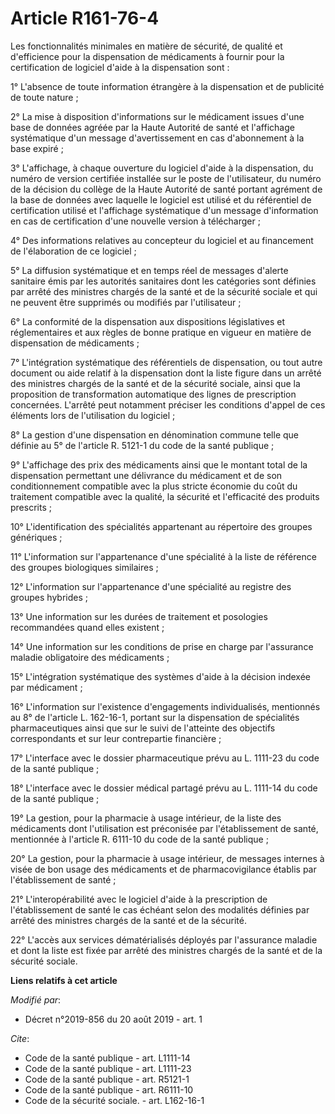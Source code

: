 # Article R161-76-4

Les fonctionnalités minimales en matière de sécurité, de qualité et d'efficience pour la dispensation de médicaments à
fournir pour la certification de logiciel d'aide à la dispensation sont : 

1° L'absence de toute information étrangère à la dispensation et de publicité de toute nature ; 

2° La mise à disposition d'informations sur le médicament issues d'une base de données agréée par la Haute Autorité de santé
et l'affichage systématique d'un message d'avertissement en cas d'abonnement à la base expiré ; 

3° L'affichage, à chaque ouverture du logiciel d'aide à la dispensation, du numéro de version certifiée installée sur le
poste de l'utilisateur, du numéro de la décision du collège de la Haute Autorité de santé portant agrément de la base de
données avec laquelle le logiciel est utilisé et du référentiel de certification utilisé et l'affichage systématique d'un
message d'information en cas de certification d'une nouvelle version à télécharger ; 

4° Des informations relatives au concepteur du logiciel et au financement de l'élaboration de ce logiciel ; 

5° La diffusion systématique et en temps réel de messages d'alerte sanitaire émis par les autorités sanitaires dont les
catégories sont définies par arrêté des ministres chargés de la santé et de la sécurité sociale et qui ne peuvent être
supprimés ou modifiés par l'utilisateur ; 

6° La conformité de la dispensation aux dispositions législatives et réglementaires et aux règles de bonne pratique en
vigueur en matière de dispensation de médicaments ; 

7° L'intégration systématique des référentiels de dispensation, ou tout autre document ou aide relatif à la dispensation dont
la liste figure dans un arrêté des ministres chargés de la santé et de la sécurité sociale, ainsi que la proposition de
transformation automatique des lignes de prescription concernées. L'arrêté peut notamment préciser les conditions d'appel de
ces éléments lors de l'utilisation du logiciel ; 

8° La gestion d'une dispensation en dénomination commune telle que définie au 5° de l'article R. 5121-1 du code de la santé
publique ; 

9° L'affichage des prix des médicaments ainsi que le montant total de la dispensation permettant une délivrance du médicament
et de son conditionnement compatible avec la plus stricte économie du coût du traitement compatible avec la qualité, la
sécurité et l'efficacité des produits prescrits ; 

10° L'identification des spécialités appartenant au répertoire des groupes génériques ; 

11° L'information sur l'appartenance d'une spécialité à la liste de référence des groupes biologiques similaires ; 

12° L'information sur l'appartenance d'une spécialité au registre des groupes hybrides ; 

13° Une information sur les durées de traitement et posologies recommandées quand elles existent ; 

14° Une information sur les conditions de prise en charge par l'assurance maladie obligatoire des médicaments ; 

15° L'intégration systématique des systèmes d'aide à la décision indexée par médicament ; 

16° L'information sur l'existence d'engagements individualisés, mentionnés au 8° de l'article L. 162-16-1, portant sur la
dispensation de spécialités pharmaceutiques ainsi que sur le suivi de l'atteinte des objectifs correspondants et sur leur
contrepartie financière ; 

17° L'interface avec le dossier pharmaceutique prévu au L. 1111-23 du code de la santé publique ; 

18° L'interface avec le dossier médical partagé prévu au L. 1111-14 du code de la santé publique ; 

19° La gestion, pour la pharmacie à usage intérieur, de la liste des médicaments dont l'utilisation est préconisée par
l'établissement de santé, mentionnée à l'article R. 6111-10 du code de la santé publique ; 

20° La gestion, pour la pharmacie à usage intérieur, de messages internes à visée de bon usage des médicaments et de
pharmacovigilance établis par l'établissement de santé ; 

21° L'interopérabilité avec le logiciel d'aide à la prescription de l'établissement de santé le cas échéant selon des
modalités définies par arrêté des ministres chargés de la santé et de la sécurité. 

22° L'accès aux services dématérialisés déployés par l'assurance maladie et dont la liste est fixée par arrêté des ministres
chargés de la santé et de la sécurité sociale.

**Liens relatifs à cet article**

_Modifié par_:

  - Décret n°2019-856 du 20 août 2019 - art. 1

_Cite_:

  - Code de la santé publique - art. L1111-14
  - Code de la santé publique - art. L1111-23
  - Code de la santé publique - art. R5121-1
  - Code de la santé publique - art. R6111-10
  - Code de la sécurité sociale. - art. L162-16-1
